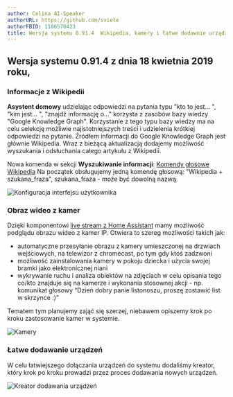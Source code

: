 ```yaml
---
author: Celina AI-Speaker
authorURL: https://github.com/sviete
authorFBID: 1186570423
title: Wersja systemu 0.91.4  Wikipedia, kamery i łatwe dodawnie urządzeń
---
```


## Wersja systemu 0.91.4 z dnia 18 kwietnia 2019 roku,

### Informacje z Wikipedii

**Asystent domowy** udzielając odpowiedzi na pytania typu "kto to jest... ", "kim jest... ", "znajdź informację o..." korzysta z zasobów bazy wiedzy "Google Knowledge Graph". Korzystanie z tego typu bazy wiedzy ma na celu selekcję możliwie najistotniejszych treści i udzielenia krótkiej odpowiedzi na pytanie.
Źródłem informacji do Google Knowledge Graph jest głównie Wikipedia. Wraz z bieżącą aktualizacją dodajemy możliwość wyszukania i odsłuchania całego artykułu z Wikipedii.

Nowa komenda w sekcji **Wyszukiwanie informacji**: [Komendy głosowe Wikipedia](/docs/ais_app_assistent_commands#wyszukiwanie-informacji)
Na początek obsługujemy jedną komendę głosową: "Wikipedia + szukana_fraza", szukana_fraza - może być dowolną nazwą.

![Konfiguracja interfejsu użytkownika](/img/en/frontend/wikipedia_1.png)

<!--truncate-->

### Obraz wideo z kamer

Dzięki komponentowi [live stream z Home Assistant](https://www.home-assistant.io/components/generic/#live-stream) mamy możliwość podglądu obrazu wideo z kamer IP.
Otwiera to szereg możliwości takich jak:
- automatyczne przesyłanie obrazu z kamery umieszczonej na drzwiach wejściowych, na telewizor z chromecast, po tym gdy ktoś zadzwoni
- możliwość zainstalowania kamery w pokoju dziecka i użycia swojej bramki jako elektronicznej niani
- wykrywanie ruchu i analiza obiektów na zdjęciach w celu opisania tego co/kto znajduje się na kamerze i wykonania stosownej akcji - np. komunikat głosowy “Dzień dobry panie listonoszu, proszę zostawić list w skrzynce :)”

Tematem tym planujemy zająć się szerzej, niebawem opiszemy krok po kroku zastosowanie kamer w systemie.

![Kamery](/img/en/frontend/stream_cams.jpeg)


### Łatwe dodawanie urządzeń

W celu łatwiejszego dołączania urządzeń do systemu dodaliśmy kreator, który krok po kroku prowadzi przez proces dodawania nowych urządzeń.

![Kreator dodawania urządzeń](/img/en/frontend/add_device.png)
